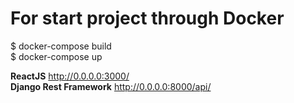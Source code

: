 # For start project through Docker

$ docker-compose build<br>
$ docker-compose up

**ReactJS** http://0.0.0.0:3000/ <br>
**Django Rest Framework** http://0.0.0.0:8000/api/